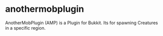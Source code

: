 anothermobplugin
================

AnotherMobPlugin (AMP) is a Plugin for Bukkit. Its for spawning Creatures in a specific region.
